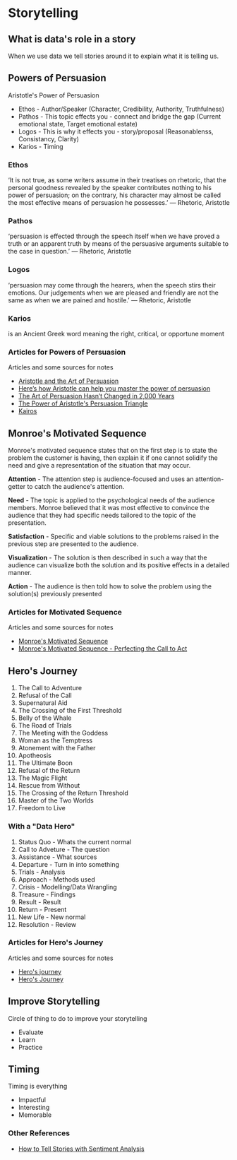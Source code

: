 # Storytelling

## What is data's role in a story

When we use data we tell stories around it to explain what it is telling us.

## Powers of Persuasion

Aristotle's Power of Persuasion

- Ethos - Author/Speaker (Character, Credibility, Authority, Truthfulness)
- Pathos - This topic effects you - connect and bridge the gap (Current emotional state, Target emotional estate)
- Logos - This is why it effects you - story/proposal (Reasonablenss, Consistancy, Clarity)
- Karios - Timing

### Ethos

‘It is not true, as some writers assume in their treatises on rhetoric, that the personal goodness revealed by the speaker contributes nothing to his power of persuasion; on the contrary, his character may almost be called the most effective means of persuasion he possesses.’ — Rhetoric, Aristotle

### Pathos

‘persuasion is effected through the speech itself when we have proved a truth or an apparent truth by means of the persuasive arguments suitable to the case in question.’ — Rhetoric, Aristotle

### Logos

‘persuasion may come through the hearers, when the speech stirs their emotions. Our judgements when we are pleased and friendly are not the same as when we are pained and hostile.’ — Rhetoric, Aristotle

### Karios

is an Ancient Greek word meaning the right, critical, or opportune moment

### Articles for Powers of Persuasion

Articles and some sources for notes

- [Aristotle and the Art of Persuasion](https://medium.com/history-of-yesterday/aristotle-and-the-art-of-persuasion-4250ebf69dc7)
- [Here’s how Aristotle can help you master the power of persuasion](https://bigthink.com/personal-growth/aristotle-persuasion)
- [The Art of Persuasion Hasn’t Changed in 2,000 Years](https://hbr.org/2019/07/the-art-of-persuasion-hasnt-changed-in-2000-years)
- [The Power of Aristotle's Persuasion Triangle](https://strategyandstorytelling.com/blog/2017/12/27/artistotle-persuasion-triangle)
- [Kairos](https://en.wikipedia.org/wiki/Kairos)

## Monroe's Motivated Sequence

Monroe's motivated sequence states that on the first step is to state the problem the customer is having, then explain it if one cannot solidify the need and give a representation of the situation that may occur.

**Attention** - The attention step is audience-focused and uses an attention-getter to catch the audience's attention.

**Need** - The topic is applied to the psychological needs of the audience members. Monroe believed that it was most effective to convince the audience that they had specific needs tailored to the topic of the presentation.

**Satisfaction** - Specific and viable solutions to the problems raised in the previous step are presented to the audience.

**Visualization** - The solution is then described in such a way that the audience can visualize both the solution and its positive effects in a detailed manner.

**Action** - The audience is then told how to solve the problem using the solution(s) previously presented

### Articles for Motivated Sequence

Articles and some sources for notes

- [Monroe's Motivated Sequence](https://en.wikipedia.org/wiki/Monroe%27s_motivated_sequence)
- [Monroe's Motivated Sequence - Perfecting the Call to Act](https://www.mindtools.com/pages/article/MonroeMotivatedSequence.htm)

## Hero's Journey

1. The Call to Adventure
1. Refusal of the Call
1. Supernatural Aid
1. The Crossing of the First Threshold
1. Belly of the Whale
1. The Road of Trials
1. The Meeting with the Goddess
1. Woman as the Temptress
1. Atonement with the Father
1. Apotheosis
1. The Ultimate Boon
1. Refusal of the Return
1. The Magic Flight
1. Rescue from Without
1. The Crossing of the Return Threshold
1. Master of the Two Worlds
1. Freedom to Live

### With a "Data Hero"

1. Status Quo - Whats the current normal
1. Call to Adveture - The question
1. Assistance - What sources
1. Departure - Turn in into something
1. Trials - Analysis
1. Approach - Methods used
1. Crisis - Modelling/Data Wrangling
1. Treasure - Findings
1. Result - Result
1. Return - Present
1. New Life - New normal
1. Resolution - Review

### Articles for Hero's Journey

Articles and some sources for notes

- [Hero's journey](https://en.wikipedia.org/wiki/Hero%27s_journey)
- [Hero's Journey](https://blog.reedsy.com/heros-journey/)

## Improve Storytelling

Circle of thing to do to improve your storytelling

- Evaluate
- Learn
- Practice

## Timing

Timing is everything

- Impactful
- Interesting
- Memorable

### Other References

- [How to Tell Stories with Sentiment Analysis](https://towardsdatascience.com/how-to-tell-stories-with-sentiment-analysis-f94cf9f8ca71)
